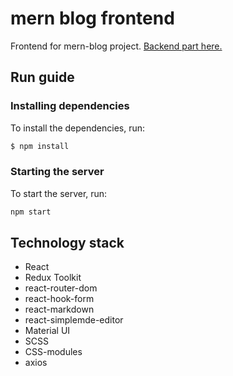 # mern blog frontend
Frontend for mern-blog project. [Backend part here.](https://github.com/xurm0vi4/mern-blog-back.git)

## Run guide

### Installing dependencies
To install the dependencies, run:
```sh
$ npm install
```

### Starting the server
To start the server, run:
```sh
npm start
```

## Technology stack
- React
- Redux Toolkit
- react-router-dom
- react-hook-form
- react-markdown
- react-simplemde-editor
- Material UI
- SCSS
- CSS-modules
- axios
